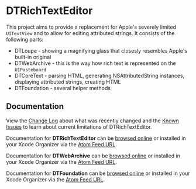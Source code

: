DTRichTextEditor
================

This project aims to provide a replacement for Apple's severely limited `UITextView` and to allow for editing attributed strings. It consists of the following parts:

- DTLoupe - showing a magnifying glass that closesly resembles Apple's built-in original
- DTWebArchive - this is the way how rich text is represented on the `UIPasteboard`
- DTCoreText - parsing HTML, generating NSAttributedString instances, displaying attributed strings, creating HTML
- DTFoundation - several helper methods

Documentation
-------------

View the [Change Log](Changelog) about what was recently changed and the [Known Issues](KnownIssues) to learn about current limitations of DTRichTextEditor.

Documentation for **DTRichTextEditor** can be [browsed online](http://cocoanetics.github.com/DTCoreText/DTRichTextEditor) or installed in your Xcode Organizer via the [Atom Feed URL](http://cocoanetics.github.com/DTCoreText/DTRichTextEditor/DTRichTextEditor.atom).

Documentation for **DTWebArchive** can be [browsed online](http://cocoanetics.github.com/DTWebArchive) or installed in your Xcode Organizer via the [Atom Feed URL](http://cocoanetics.github.com/DTWebArchive/DTWebArchive.atom).

Documentation for **DTFoundation** can be [browsed online](http://cocoanetics.github.com/DTFoundation) or installed in your Xcode Organizer via the [Atom Feed URL](http://cocoanetics.github.com/DTFoundation/DTFoundation.atom).
